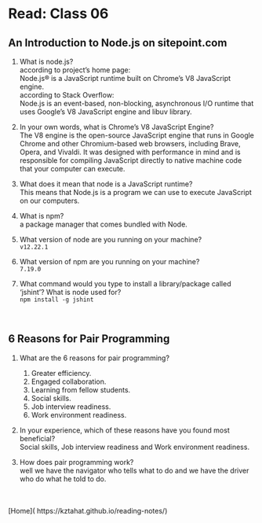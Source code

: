 # Read: Class 06

## An Introduction to Node.js on sitepoint.com
1. What is node.js?<br />
    according to project’s home page:<br />
        Node.js® is a JavaScript runtime built on Chrome’s V8 JavaScript engine.<br />
    according to Stack Overflow:<br />
        Node.js is an event-based, non-blocking, asynchronous I/O runtime that uses Google’s V8 JavaScript engine and libuv library.
        <br />

2. In your own words, what is Chrome’s V8 JavaScript Engine?<br />
    The V8 engine is the open-source JavaScript engine that runs in Google Chrome and other Chromium-based web browsers, including Brave, Opera, and Vivaldi. It was designed with performance in mind and is responsible for compiling JavaScript directly to native machine code that your computer can execute.
    <br />

3. What does it mean that node is a JavaScript runtime?<br />
    This means that Node.js is a program we can use to execute JavaScript on our computers.
    <br />

4. What is npm?<br />
    a package manager that comes bundled with Node.
    <br />

5. What version of node are you running on your machine?<br />
    `v12.22.1`
    <br />

6. What version of npm are you running on your machine?<br />
    `7.19.0`
    <br />
7. What command would you type to install a library/package called ‘jshint’?
What is node used for?<br />
    `npm install -g jshint`
    
<br />

## 6 Reasons for Pair Programming
1. What are the 6 reasons for pair programming?<br />
    1. Greater efficiency.<br />
    2. Engaged collaboration.<br />
    3. Learning from fellow students.<br />
    4. Social skills.<br />
    5. Job interview readiness.<br />
    6. Work environment readiness.<br />

2. In your experience, which of these reasons have you found most beneficial?<br />
    Social skills,  Job interview readiness and Work environment readiness.

3. How does pair programming work?<br />
    well we have the navigator who tells what to do and we have the driver who do what he told to do.

<br />
<br />
[Home]( https://kztahat.github.io/reading-notes/)